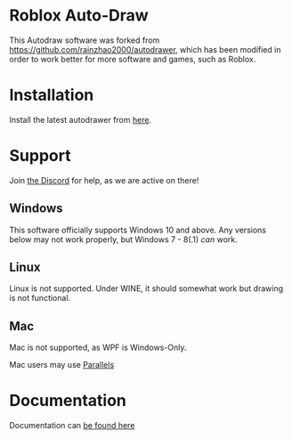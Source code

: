 # Roblox Auto-Draw
This Autodraw software was forked from https://github.com/rainzhao2000/autodrawer, which has been modified in order to work better for more software and games, such as Roblox.

# Installation

 Install the latest autodrawer from [here](https://github.com/Siydge/autodraw-roblox/releases).
 
# Support

Join [the Discord](https://discord.gg/rwvUFraDnb) for help, as we are active on there!
 
## Windows

This software officially supports Windows 10 and above. Any versions below may not work properly, but Windows 7 - 8(.1) *can* work.

## Linux

Linux is not supported. Under WINE, it should somewhat work but drawing is not functional.

## Mac

Mac is not supported, as WPF is Windows-Only. 

Mac users may use [Parallels](https://www.parallels.com/au/products/desktop/)

# Documentation

Documentation can [be found here](https://siydge.github.io/autodraw-roblox/docs)

